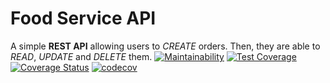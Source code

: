 # Food Service API

A simple **REST API** allowing users to _CREATE_ orders. Then, they are able to _READ_, _UPDATE_ and _DELETE_ them.
[![Maintainability](https://api.codeclimate.com/v1/badges/46542d1e81b90842b0bf/maintainability)](https://codeclimate.com/github/Chell0/food-api/maintainability) [![Test Coverage](https://api.codeclimate.com/v1/badges/46542d1e81b90842b0bf/test_coverage)](https://codeclimate.com/github/Chell0/food-api/test_coverage)  [![Coverage Status](https://coveralls.io/repos/github/Chell0/food-api/badge.svg?branch=master)](https://coveralls.io/github/Chell0/food-api?branch=master)
[![codecov](https://codecov.io/gh/Chell0/food-api/branch/master/graph/badge.svg)](https://codecov.io/gh/Chell0/food-api)

